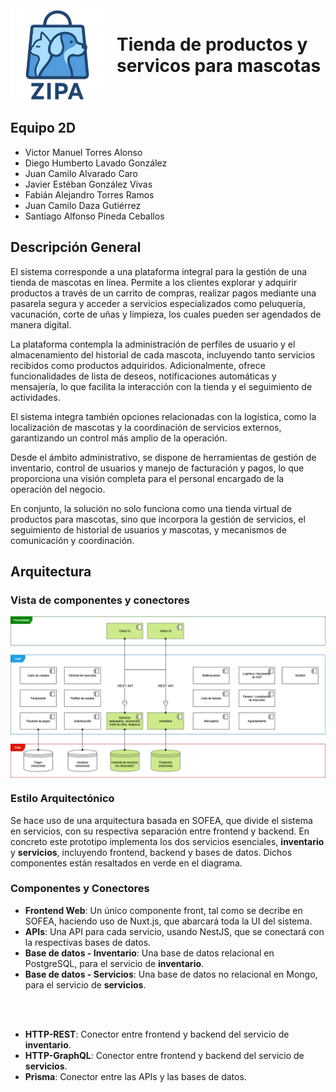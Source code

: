 <div style="display: flex; justify-content: center; align-items: center;">
  <img src="assets/Logo.png" alt="Mi logo" style="width:150px; margin-right:20px;">
  <h1 style="margin: 0;">Tienda de productos y servicos para mascotas</h2>
</div>


## Equipo 2D
- Victor Manuel Torres Alonso
- Diego Humberto Lavado González
- Juan Camilo Alvarado Caro
- Javier Estéban González Vivas
- Fabián Alejandro Torres Ramos
- Juan Camilo Daza Gutiérrez
- Santiago Alfonso Pineda Ceballos

## Descripción General
El sistema corresponde a una plataforma integral para la gestión de una tienda de mascotas en línea. Permite a los clientes explorar y adquirir productos a través de un carrito de compras, realizar pagos mediante una pasarela segura y acceder a servicios especializados como peluquería, vacunación, corte de uñas y limpieza, los cuales pueden ser agendados de manera digital.

La plataforma contempla la administración de perfiles de usuario y el almacenamiento del historial de cada mascota, incluyendo tanto servicios recibidos como productos adquiridos. Adicionalmente, ofrece funcionalidades de lista de deseos, notificaciones automáticas y mensajería, lo que facilita la interacción con la tienda y el seguimiento de actividades.

El sistema integra también opciones relacionadas con la logística, como la localización de mascotas y la coordinación de servicios externos, garantizando un control más amplio de la operación.

Desde el ámbito administrativo, se dispone de herramientas de gestión de inventario, control de usuarios y manejo de facturación y pagos, lo que proporciona una visión completa para el personal encargado de la operación del negocio.

En conjunto, la solución no solo funciona como una tienda virtual de productos para mascotas, sino que incorpora la gestión de servicios, el seguimiento de historial de usuarios y mascotas, y mecanismos de comunicación y coordinación.


## Arquitectura

### Vista de componentes y conectores
<div style="display: flex; justify-content: center; align-items: center;">
  <img src="assets/Componentes.png" alt="Mi logo" style="width:1500px;">
</div>

### Estilo Arquitectónico
Se hace uso de una arquitectura basada en SOFEA, que divide el sistema en servicios, con su respectiva separación entre frontend y backend. En concreto este prototipo implementa los dos servicios esenciales, **inventario** y **servicios**, incluyendo frontend, backend y bases de datos. Dichos componentes están resaltados en verde en el diagrama.

### Componentes y Conectores
- **Frontend Web**: Un único componente front, tal como se decribe en SOFEA, haciendo uso de Nuxt.js, que abarcará toda la UI del sistema.
- **APIs**: Una API para cada servicio, usando NestJS, que se conectará con la respectivas bases de datos.
- **Base de datos - Inventario**: Una base de datos relacional en PostgreSQL, para el servicio de **inventario**.
- **Base de datos - Servicios**: Una base de datos no relacional en Mongo, para el servicio de **servicios**.
<br>

<br>

- **HTTP-REST**: Conector entre frontend y backend del servicio de **inventario**.
- **HTTP-GraphQL**: Conector entre frontend y backend del servicio de **servicios**.
- **Prisma**: Conector entre las APIs y las bases de datos.

